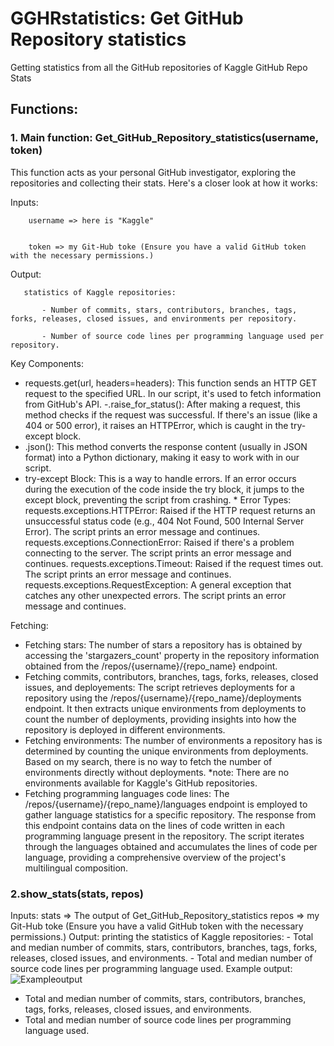 # GGHRstatistics: Get GitHub Repository statistics
Getting statistics from all the GitHub repositories of Kaggle
GitHub Repo Stats

## Functions:
### 1. Main function: Get_GitHub_Repository_statistics(username, token)
 This function acts as your personal GitHub investigator, exploring the repositories and collecting their stats. Here's a closer look at how it works:

 Inputs:

        username => here is "Kaggle"


        token => my Git-Hub toke (Ensure you have a valid GitHub token with the necessary permissions.)


 Output:

       statistics of Kaggle repositories:

           - Number of commits, stars, contributors, branches, tags, forks, releases, closed issues, and environments per repository.

           - Number of source code lines per programming language used per repository.

Key Components:
- requests.get(url, headers=headers): This function sends an HTTP GET request to the specified URL. In our script, it's used to fetch information from GitHub's API.
-.raise_for_status(): After making a request, this method checks if the request was successful. If there's an issue (like a 404 or 500 error), it raises an HTTPError, which is caught in the try-except block.
- .json(): This method converts the response content (usually in JSON format) into a Python dictionary, making it easy to work with in our script.
- try-except Block: This is a way to handle errors. If an error occurs during the execution of the code inside the try block, it jumps to the except block, preventing the script from crashing.
                 * Error Types:
                   requests.exceptions.HTTPError: Raised if the HTTP request returns an unsuccessful status code (e.g., 404 Not Found, 500 Internal Server Error). The script prints an error message and continues.
                   requests.exceptions.ConnectionError: Raised if there's a problem connecting to the server. The script prints an error message and continues.
                   requests.exceptions.Timeout: Raised if the request times out. The script prints an error message and continues.
                   requests.exceptions.RequestException: A general exception that catches any other unexpected errors. The script prints an error message and continues.


Fetching:
- Fetching stars:
  The number of stars a repository has is obtained by accessing the 'stargazers_count' property in the repository information obtained from the /repos/{username}/{repo_name} endpoint.
- Fetching commits, contributors, branches, tags, forks, releases, closed issues, and deployements:
  The script retrieves deployments for a repository using the /repos/{username}/{repo_name}/deployments endpoint. It then extracts unique environments from deployments to count the number of deployments, providing insights into how the repository is deployed in different environments.
- Fetching environments:
  The number of environments a repository has is determined by counting the unique environments from deployments. Based on my search, there is no way to fetch the number of environments directly without deployments.
  *note: There are no environments available for Kaggle's GitHub repositories.
- Fetching programming languages code lines:
  The /repos/{username}/{repo_name}/languages endpoint is employed to gather language statistics for a specific repository.
  The response from this endpoint contains data on the lines of code written in each programming language present in the repository.
  The script iterates through the languages obtained and accumulates the lines of code per language, providing a comprehensive overview of the project's multilingual composition.


### 2.show_stats(stats, repos)
 Inputs:
        stats => The output of Get_GitHub_Repository_statistics
        repos => my Git-Hub toke (Ensure you have a valid GitHub token with the necessary permissions.)
 Output:
       printing the statistics of Kaggle repositories:
           - Total and median number of commits, stars, contributors, branches, tags, forks, releases, closed issues, and environments.
           - Total and median number of source code lines per programming language used.
Example output:
![Exampleoutput](https://github.com/nazgol-nikravesh/GGHRstatistics/assets/93579818/4503fd12-1f5e-4010-8d1c-852067d85300)



- Total and median number of commits, stars, contributors, branches, tags, forks, releases, closed issues, and environments.
- Total and median number of source code lines per programming language used.

